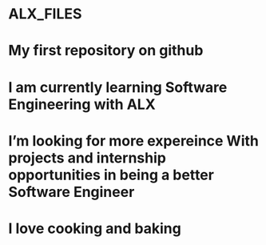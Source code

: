 # ALX_FILES
# My first repository on github
# I am currently learning Software Engineering with ALX 
# I’m looking for more expereince With projects and internship opportunities in being a better Software Engineer
# I love cooking and baking 

